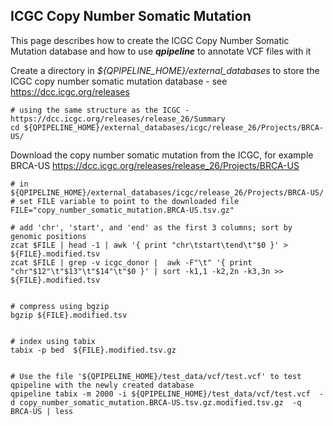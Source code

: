 
## ICGC Copy Number Somatic Mutation

This page describes how to create the ICGC Copy Number Somatic Mutation database and how to use **_qpipeline_** to annotate VCF files with it

Create a directory in *${QPIPELINE_HOME}/external_databases* to store the ICGC copy number somatic mutation database - see https://dcc.icgc.org/releases
```
# using the same structure as the ICGC - https://dcc.icgc.org/releases/release_26/Summary 
cd ${QPIPELINE_HOME}/external_databases/icgc/release_26/Projects/BRCA-US/
```
Download the copy number somatic mutation from the ICGC, for example BRCA-US https://dcc.icgc.org/releases/release_26/Projects/BRCA-US
```
# in  ${QPIPELINE_HOME}/external_databases/icgc/release_26/Projects/BRCA-US/ 
# set FILE variable to point to the downloaded file
FILE="copy_number_somatic_mutation.BRCA-US.tsv.gz"

# add 'chr', 'start', and 'end' as the first 3 columns; sort by genomic positions
zcat $FILE | head -1 | awk '{ print "chr\tstart\tend\t"$0 }' > ${FILE}.modified.tsv
zcat $FILE | grep -v icgc_donor |  awk -F"\t" '{ print "chr"$12"\t"$13"\t"$14"\t"$0 }' | sort -k1,1 -k2,2n -k3,3n >> ${FILE}.modified.tsv  


# compress using bgzip 
bgzip ${FILE}.modified.tsv 
 
 
# index using tabix
tabix -p bed  ${FILE}.modified.tsv.gz 


# Use the file '${QPIPELINE_HOME}/test_data/vcf/test.vcf' to test qpipeline with the newly created database
qpipeline tabix -m 2000 -i ${QPIPELINE_HOME}/test_data/vcf/test.vcf  -d copy_number_somatic_mutation.BRCA-US.tsv.gz.modified.tsv.gz  -q BRCA-US | less
```
